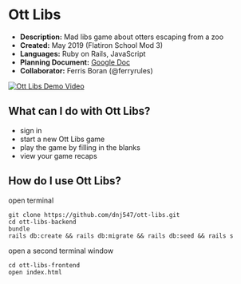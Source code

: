 # Ott Libs
* **Description:** Mad libs game about otters escaping from a zoo
* **Created:** May 2019 (Flatiron School Mod 3)
* **Languages:** Ruby on Rails, JavaScript
* **Planning Document:** [Google Doc](https://docs.google.com/document/d/1ZgnqnO5Hrzli0jghZnF7tkfjkwE8SipWS_ufEYsm5zA/edit?usp=sharing)
* **Collaborator:** Ferris Boran (@ferryrules)

[![Ott Libs Demo Video](https://user-images.githubusercontent.com/35350822/61998907-647f2c00-b07c-11e9-8e58-199183671483.png)](https://s3.us-east-2.amazonaws.com/video.9/OttLibsUpdated.mp4)

## What can I do with Ott Libs?
* sign in
* start a new Ott Libs game
* play the game by filling in the blanks
* view your game recaps

## How do I use Ott Libs?
open terminal
```
git clone https://github.com/dnj547/ott-libs.git
cd ott-libs-backend
bundle
rails db:create && rails db:migrate && rails db:seed && rails s
```
open a second terminal window
```
cd ott-libs-frontend
open index.html
```
